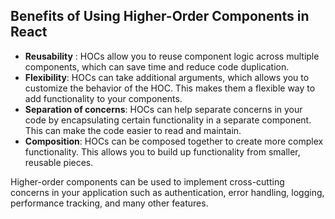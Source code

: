 
## Benefits of Using Higher-Order Components in React
- **Reusability** : HOCs allow you to reuse component logic across multiple components, which can save time and reduce code duplication.
- **Flexibility**: HOCs can take additional arguments, which allows you to customize the behavior of the HOC. This makes them a flexible way to add functionality to your components.
- **Separation of concerns**: HOCs can help separate concerns in your code by encapsulating certain functionality in a separate component. This can make the code easier to read and maintain.
- **Composition**: HOCs can be composed together to create more complex functionality. This allows you to build up functionality from smaller, reusable pieces.

Higher-order components can be used to implement cross-cutting concerns in your application such as authentication, error handling, logging, performance tracking, and many other features.